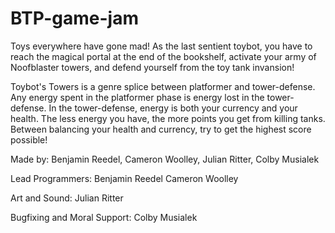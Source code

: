 # BTP-game-jam

Toys everywhere have gone mad! As the last sentient toybot, you have to reach the magical portal at the end of the bookshelf, activate your army of Noofblaster towers, and defend yourself from the toy tank invansion!



Toybot's Towers is a genre splice between platformer and tower-defense. Any energy spent in the platformer phase is energy lost in the tower-defense. In the tower-defense, energy is both your currency and your health. The less energy you have, the more points you get from killing tanks. Between balancing your health and currency, try to get the highest score possible!

Made by: Benjamin Reedel, Cameron Woolley, Julian Ritter, Colby Musialek

Lead Programmers: Benjamin Reedel Cameron Woolley

Art and Sound: Julian Ritter

Bugfixing and Moral Support: Colby Musialek
